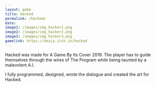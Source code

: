 ```yaml
---
layout: game
title: Hacked
permalink: /hacked/
date: 
image1: /images/img_hacker1.png
image2: /images/img_hacker2.png
image3: /images/img_hacker3.png
gamelink: https://kezia.itch.io/hacked
---
```

Hacked was made for A Game By Its Cover 2019. The player has to guide themselves through the wires of The Program while being taunted by a malevolent A.I.

I fully programmed, designed, wrote the dialogue and created the art for Hacked.



